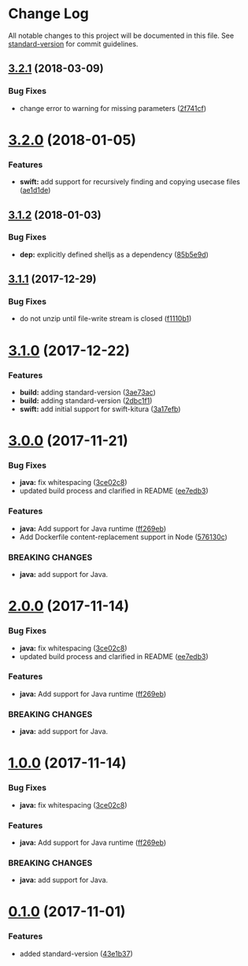 # Change Log

All notable changes to this project will be documented in this file. See [standard-version](https://github.com/conventional-changelog/standard-version) for commit guidelines.

<a name="3.2.1"></a>
## [3.2.1](https://github.com/ibm-developer/generator-ibm-usecase-enablement/compare/v3.2.0...v3.2.1) (2018-03-09)


### Bug Fixes

* change error to warning for missing parameters ([2f741cf](https://github.com/ibm-developer/generator-ibm-usecase-enablement/commit/2f741cf))



<a name="3.2.0"></a>
# [3.2.0](https://github.com/ibm-developer/generator-ibm-usecase-enablement/compare/v3.1.2...v3.2.0) (2018-01-05)


### Features

* **swift:** add support for recursively finding and copying usecase files ([ae1d1de](https://github.com/ibm-developer/generator-ibm-usecase-enablement/commit/ae1d1de))



<a name="3.1.2"></a>
## [3.1.2](https://github.com/ibm-developer/generator-ibm-usecase-enablement/compare/v3.1.1...v3.1.2) (2018-01-03)


### Bug Fixes

* **dep:** explicitly defined shelljs as a dependency ([85b5e9d](https://github.com/ibm-developer/generator-ibm-usecase-enablement/commit/85b5e9d))



<a name="3.1.1"></a>
## [3.1.1](https://github.com/ibm-developer/generator-ibm-usecase-enablement/compare/v3.1.0...v3.1.1) (2017-12-29)


### Bug Fixes

* do not unzip until file-write stream is closed ([f1110b1](https://github.com/ibm-developer/generator-ibm-usecase-enablement/commit/f1110b1))



<a name="3.1.0"></a>
# [3.1.0](https://github.com/ibm-developer/generator-ibm-usecase-enablement/tree/v3.1.0) (2017-12-22)


### Features

* **build:** adding standard-version ([3ae73ac](https://github.com/ibm-developer/generator-ibm-usecase-enablement/commit/3ae73ac))
* **build:** adding standard-version ([2dbc1f1](https://github.com/ibm-developer/generator-ibm-usecase-enablement/commit/2dbc1f1))
* **swift:** add initial support for swift-kitura ([3a17efb](https://github.com/ibm-developer/generator-ibm-usecase-enablement/commit/3a17efb))



<a name="3.0.0"></a>
# [3.0.0](https://github.ibm.com/arf/generator-usecase-enablement/compare/v0.1.0...v3.0.0) (2017-11-21)


### Bug Fixes

* **java:** fix whitespacing ([3ce02c8](https://github.ibm.com/arf/generator-usecase-enablement/commit/3ce02c8))
* updated build process and clarified in README ([ee7edb3](https://github.ibm.com/arf/generator-usecase-enablement/commit/ee7edb3))


### Features

* **java:** Add support for Java runtime ([ff269eb](https://github.ibm.com/arf/generator-usecase-enablement/commit/ff269eb))
* Add Dockerfile content-replacement support in Node ([576130c](https://github.ibm.com/arf/generator-usecase-enablement/commit/576130c))


### BREAKING CHANGES

* **java:** add support for Java.



<a name="2.0.0"></a>
# [2.0.0](https://github.ibm.com/arf/generator-usecase-enablement/compare/v0.1.0...v2.0.0) (2017-11-14)


### Bug Fixes

* **java:** fix whitespacing ([3ce02c8](https://github.ibm.com/arf/generator-usecase-enablement/commit/3ce02c8))
* updated build process and clarified in README ([ee7edb3](https://github.ibm.com/arf/generator-usecase-enablement/commit/ee7edb3))


### Features

* **java:** Add support for Java runtime ([ff269eb](https://github.ibm.com/arf/generator-usecase-enablement/commit/ff269eb))


### BREAKING CHANGES

* **java:** add support for Java.



<a name="1.0.0"></a>
# [1.0.0](https://github.ibm.com/arf/generator-usecase-enablement/compare/v0.1.0...v1.0.0) (2017-11-14)


### Bug Fixes

* **java:** fix whitespacing ([3ce02c8](https://github.ibm.com/arf/generator-usecase-enablement/commit/3ce02c8))


### Features

* **java:** Add support for Java runtime ([ff269eb](https://github.ibm.com/arf/generator-usecase-enablement/commit/ff269eb))


### BREAKING CHANGES

* **java:** add support for Java.



<a name="0.1.0"></a>
# [0.1.0](https://github.ibm.com/arf/generator-usecase-enablement/compare/v0.0.36...v0.1.0) (2017-11-01)

### Features

* added standard-version ([43e1b37](https://github.ibm.com/arf/generator-usecase-enablement/commit/43e1b37))
